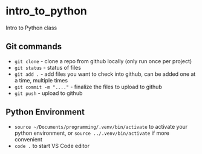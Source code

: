 # intro_to_python
Intro to Python class


## Git commands
- `git clone` - clone a repo from github locally (only run once per project)
- `git status` - status of files
- `git add .` - add files you want to check into github, can be added one at a time, multiple times
- `git commit -m "...."` - finalize the files to upload to github
- `git push` - upload to github

## Python Environment
- `source ~/Documents/programming/.venv/bin/activate` to activate your python environment, or `source ../.venv/bin/activate` if more convenient
- `code .` to start VS Code editor